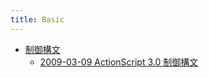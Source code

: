 ```yaml
---
title: Basic
---
```



- [制御構文](./制御構文/index.md)
    - [2009-03-09 ActionScript 3.0 制御構文](./../../../../../d/2009/03/09/ActionScript_3.0_制御構文.md)




